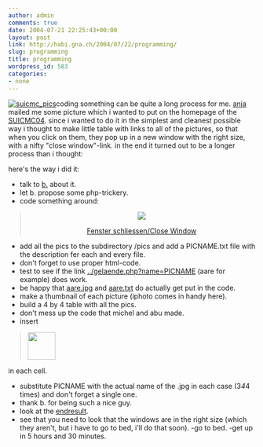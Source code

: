 ```yaml
---
author: admin
comments: true
date: 2004-07-21 22:25:43+00:00
layout: post
link: http://habi.gna.ch/2004/07/22/programming/
slug: programming
title: programming
wordpress_id: 583
categories:
- none
---
```


[![suicmc_pics](http://habi.gna.ch/blog/images/suicmc_pics-tm.jpg)](http://habi.gna.ch/blog/images/suicmc_pics.jpg)coding something can be quite a long process for me.
[anja](http://www.frauraecher.ch/) mailed me some picture which i wanted to put on the homepage of the [SUICMC04](http://suicmc04.ch/).
since i wanted to do it in the simplest and cleanest possible way i thought to make little table with links to all of the pictures, so that when you click on them, they pop up in a new window with the right size, with a nifty "close window"-link.
in the end it turned out to be a longer process than i thought:

here's the way i did it:
- talk to [b.](http://bernhardseefeld.ch/) about it.
- let b. propose some php-trickery.
- code something around:


<blockquote>
<? $name = ereg_replace("[^a-zA-Z_.-]", "", $_GET['name']); ?> 
<body>
 <p align="center" class="text"><? readfile("pics/" . $name . ".txt") ?></p>
 <p align="center"><img src="pics/<? echo $name ?>.jpg"></p>
 <p align="center"><a href="javascript:window.close()" class="link">Fenster schliessen/Close Window</a></p>
</blockquote>


- add all the pics to the subdirectory /pics and add a PICNAME.txt file with the description fer each and every file.
- don't forget to use proper html-code.
- test to see if the link [../gelaende.php?name=PICNAME](http://suicmc04.ch/Gelaende/gelaende.php?name=aare) (aare for example) does work.
- be happy that [aare.jpg](http://suicmc04.ch/Gelaende/pics/aare.jpg) and [aare.txt](http://suicmc04.ch/Gelaende/pics/aare.txt) do actually get put in the code.
- make a thumbnail of each picture (iphoto comes in handy here).
- build a 4 by 4 table with all the pics.
- don't mess up the code that michel and abu made.
- insert


<blockquote><a href="../gelaende.php?name=PICNAME" onclick="window.open('http://www.suicmc04.ch/gelaende.php?name=PICNAME','popup','width=640,height=480,scrollbars=yes,resizable=yes,toolbar=no,
directories=no,location=no,menubar=no,status=yes,left=0,top=0');return false"><img src="../pics/PICNAME_t.jpg" width="56" height="56"></a></blockquote>

in each cell.
- substitute PICNAME with the actual name of the .jpg in each case (3*4*4 times) and don't forget a single one.
- thank b. for being such a nice guy.
- look at the [endresult](http://suicmc04.ch/de/plan.html).
- see that you need to look that the windows are in the right size (which they aren't, but i have to go to bed, i'll do that soon).
-go to bed.
-get up in 5 hours and 30 minutes.
